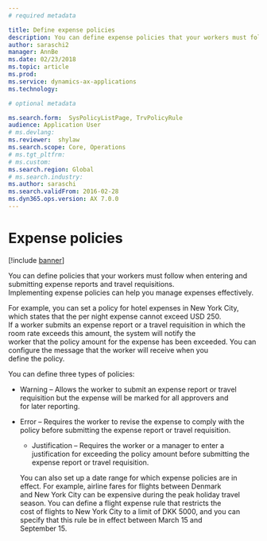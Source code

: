 ```yaml
---
# required metadata

title: Define expense policies
description: You can define expense policies that your workers must follow when entering and submitting expense reports and travel requisitions in Microsoft Dynamics 365 for Finance and Operations. 
author: saraschi2
manager: AnnBe
ms.date: 02/23/2018
ms.topic: article
ms.prod: 
ms.service: dynamics-ax-applications
ms.technology: 

# optional metadata

ms.search.form:  SysPolicyListPage, TrvPolicyRule
audience: Application User
# ms.devlang: 
ms.reviewer:  shylaw
ms.search.scope: Core, Operations
# ms.tgt_pltfrm: 
# ms.custom: 
ms.search.region: Global
# ms.search.industry: 
ms.author: saraschi
ms.search.validFrom: 2016-02-28
ms.dyn365.ops.version: AX 7.0.0
---
```


# Expense policies

[!include [banner](../includes/banner.md)]

You can define policies that your workers must follow when entering and submitting expense reports and travel requisitions. 		
Implementing expense policies can help you manage expenses effectively. 		

For example, you can set a policy for hotel expenses in New York City, which states that the per night expense cannot exceed USD 250. 		
If a worker submits an expense report or a travel requisition in which the room rate exceeds this amount, the system will notify the 		
worker that the policy amount for the expense has been exceeded. You can configure the message that the worker will receive when you 		
define the policy. 		
		
You can define three types of policies: 		
		
- Warning – Allows the worker to submit an expense report or travel requisition but the expense will be marked for all approvers and 		
  for later reporting.        

- Error – Requires the worker to revise the expense to comply with the policy before submitting the expense report or travel requisition. 		
 
  - Justification – Requires the worker or a manager to enter a justification for exceeding the policy amount before submitting the expense report or travel requisition.        
 
  You can also set up a date range for which expense policies are in effect. For example, airline fares for flights between Denmark      
  and New York City can be expensive during the peak holiday travel season. You can define a flight expense rule that restricts the      
  cost of flights to New York City to a limit of DKK 5000, and you can specify that this rule be in effect between March 15 and      
  September 15.
